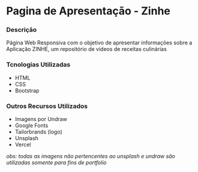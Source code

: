 # Pagina de Apresentação - Zinhe

### Descrição
Página Web Responsiva com o objetivo de apresentar informações sobre a Aplicação ZINHE, um repositório de videos de receitas culinárias

### Tcnologias Utilizadas
- HTML 
- CSS
- Bootstrap

### Outros Recursos Utilizados
- Imagens por Undraw
- Google Fonts
- Tailorbrands (logo)
- Unsplash
- Vercel

_obs: todas as imagens não pertencentes ao unsplash e undraw são utilizadas somente para fins de portfolio_

